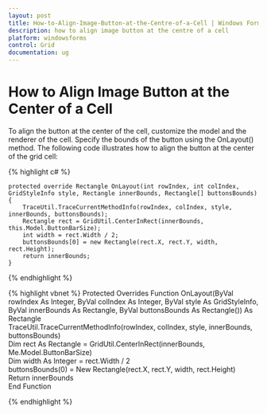 ```yaml
---
layout: post
title: How-to-Align-Image-Button-at-the-Centre-of-a-Cell | Windows Forms | Syncfusion
description: how to align image button at the centre of a cell 
platform: windowsforms
control: Grid
documentation: ug
---
```


# How to Align Image Button at the Center of a Cell 

To align the button at the center of the cell, customize the model and the renderer of the cell. Specify the bounds of the button using the OnLayout() method. The following code illustrates how to align the button at the center of the grid cell: 


{% highlight c# %}

	protected override Rectangle OnLayout(int rowIndex, int colIndex, GridStyleInfo style, Rectangle innerBounds, Rectangle[] buttonsBounds)
	{
		TraceUtil.TraceCurrentMethodInfo(rowIndex, colIndex, style, innerBounds, buttonsBounds);
		Rectangle rect = GridUtil.CenterInRect(innerBounds, this.Model.ButtonBarSize);
		int width = rect.Width / 2;
		buttonsBounds[0] = new Rectangle(rect.X, rect.Y, width, rect.Height);
		return innerBounds;
	}

{% endhighlight %}

{% highlight vbnet %}
		Protected Overrides Function OnLayout(ByVal rowIndex As Integer, ByVal colIndex As Integer, ByVal style As GridStyleInfo, ByVal innerBounds As Rectangle, ByVal buttonsBounds As Rectangle()) As Rectangle            
			TraceUtil.TraceCurrentMethodInfo(rowIndex, colIndex, style, innerBounds, buttonsBounds)            
			Dim rect As Rectangle = GridUtil.CenterInRect(innerBounds, Me.Model.ButtonBarSize)            
			Dim width As Integer = rect.Width / 2            
			buttonsBounds(0) = New Rectangle(rect.X, rect.Y, width, rect.Height)            
			Return innerBounds        
		End Function

{% endhighlight %}



